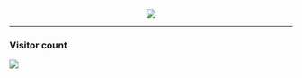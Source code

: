 <div align="center">
 <img src="https://readme-typing-svg.herokuapp.com/?font=monospace&duration=1240&pause=2800&color=ffff&center=true&width=600&lines=a%20Computer%20Enthusiast">
</div>

<hr />

### Visitor count
<img src="https://profile-counter.glitch.me/vanshkapoor/count.svg" />
</div>
